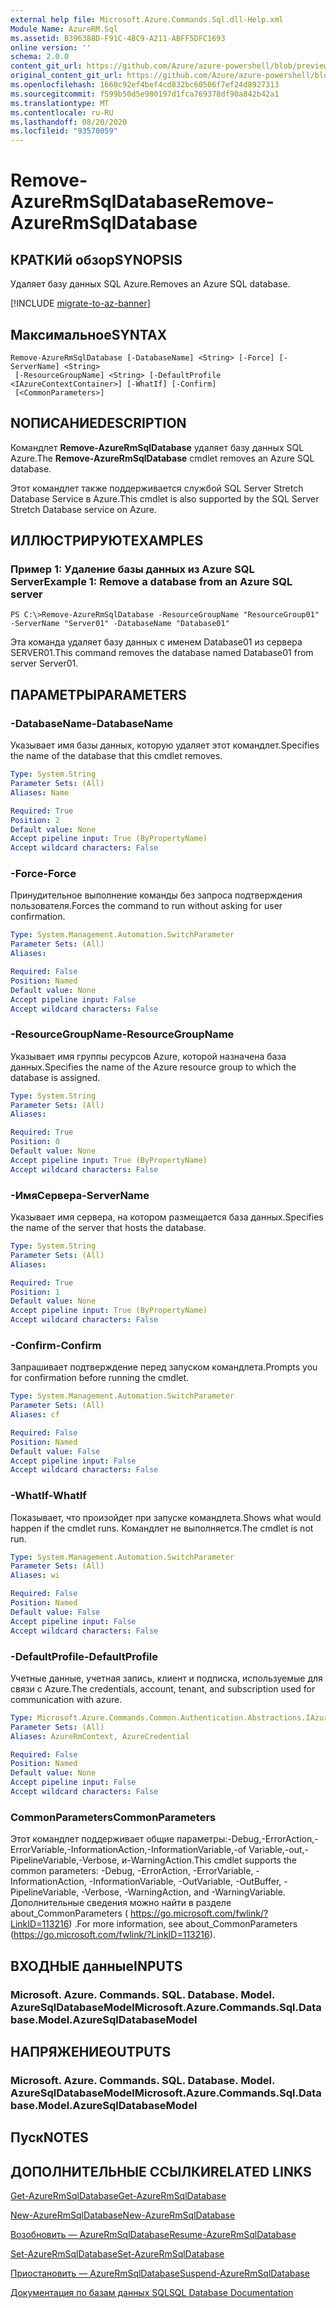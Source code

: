 ```yaml
---
external help file: Microsoft.Azure.Commands.Sql.dll-Help.xml
Module Name: AzureRM.Sql
ms.assetid: B396388D-F91C-4BC9-A211-ABFF5DFC1693
online version: ''
schema: 2.0.0
content_git_url: https://github.com/Azure/azure-powershell/blob/preview/src/ResourceManager/Sql/Commands.Sql/help/Remove-AzureRmSqlDatabase.md
original_content_git_url: https://github.com/Azure/azure-powershell/blob/preview/src/ResourceManager/Sql/Commands.Sql/help/Remove-AzureRmSqlDatabase.md
ms.openlocfilehash: 1660c92ef4bef4cd832bc60506f7ef24d8927313
ms.sourcegitcommit: f599b50d5e980197d1fca769378df90a842b42a1
ms.translationtype: MT
ms.contentlocale: ru-RU
ms.lasthandoff: 08/20/2020
ms.locfileid: "93570059"
---
```

# <span data-ttu-id="5e291-101">Remove-AzureRmSqlDatabase</span><span class="sxs-lookup"><span data-stu-id="5e291-101">Remove-AzureRmSqlDatabase</span></span>

## <span data-ttu-id="5e291-102">КРАТКИй обзор</span><span class="sxs-lookup"><span data-stu-id="5e291-102">SYNOPSIS</span></span>
<span data-ttu-id="5e291-103">Удаляет базу данных SQL Azure.</span><span class="sxs-lookup"><span data-stu-id="5e291-103">Removes an Azure SQL database.</span></span>

[!INCLUDE [migrate-to-az-banner](../../includes/migrate-to-az-banner.md)]

## <span data-ttu-id="5e291-104">Максимальное</span><span class="sxs-lookup"><span data-stu-id="5e291-104">SYNTAX</span></span>

```
Remove-AzureRmSqlDatabase [-DatabaseName] <String> [-Force] [-ServerName] <String>
 [-ResourceGroupName] <String> [-DefaultProfile <IAzureContextContainer>] [-WhatIf] [-Confirm]
 [<CommonParameters>]
```

## <span data-ttu-id="5e291-105">NОПИСАНИЕ</span><span class="sxs-lookup"><span data-stu-id="5e291-105">DESCRIPTION</span></span>
<span data-ttu-id="5e291-106">Командлет **Remove-AzureRmSqlDatabase** удаляет базу данных SQL Azure.</span><span class="sxs-lookup"><span data-stu-id="5e291-106">The **Remove-AzureRmSqlDatabase** cmdlet removes an Azure SQL database.</span></span>

<span data-ttu-id="5e291-107">Этот командлет также поддерживается службой SQL Server Stretch Database Service в Azure.</span><span class="sxs-lookup"><span data-stu-id="5e291-107">This cmdlet is also supported by the SQL Server Stretch Database service on Azure.</span></span>

## <span data-ttu-id="5e291-108">ИЛЛЮСТРИРУЮТ</span><span class="sxs-lookup"><span data-stu-id="5e291-108">EXAMPLES</span></span>

### <span data-ttu-id="5e291-109">Пример 1: Удаление базы данных из Azure SQL Server</span><span class="sxs-lookup"><span data-stu-id="5e291-109">Example 1: Remove a database from an Azure SQL server</span></span>
```
PS C:\>Remove-AzureRmSqlDatabase -ResourceGroupName "ResourceGroup01" -ServerName "Server01" -DatabaseName "Database01"
```

<span data-ttu-id="5e291-110">Эта команда удаляет базу данных с именем Database01 из сервера SERVER01.</span><span class="sxs-lookup"><span data-stu-id="5e291-110">This command removes the database named Database01 from server Server01.</span></span>

## <span data-ttu-id="5e291-111">ПАРАМЕТРЫ</span><span class="sxs-lookup"><span data-stu-id="5e291-111">PARAMETERS</span></span>

### <span data-ttu-id="5e291-112">-DatabaseName</span><span class="sxs-lookup"><span data-stu-id="5e291-112">-DatabaseName</span></span>
<span data-ttu-id="5e291-113">Указывает имя базы данных, которую удаляет этот командлет.</span><span class="sxs-lookup"><span data-stu-id="5e291-113">Specifies the name of the database that this cmdlet removes.</span></span>

```yaml
Type: System.String
Parameter Sets: (All)
Aliases: Name

Required: True
Position: 2
Default value: None
Accept pipeline input: True (ByPropertyName)
Accept wildcard characters: False
```

### <span data-ttu-id="5e291-114">-Force</span><span class="sxs-lookup"><span data-stu-id="5e291-114">-Force</span></span>
<span data-ttu-id="5e291-115">Принудительное выполнение команды без запроса подтверждения пользователя.</span><span class="sxs-lookup"><span data-stu-id="5e291-115">Forces the command to run without asking for user confirmation.</span></span>

```yaml
Type: System.Management.Automation.SwitchParameter
Parameter Sets: (All)
Aliases: 

Required: False
Position: Named
Default value: None
Accept pipeline input: False
Accept wildcard characters: False
```

### <span data-ttu-id="5e291-116">-ResourceGroupName</span><span class="sxs-lookup"><span data-stu-id="5e291-116">-ResourceGroupName</span></span>
<span data-ttu-id="5e291-117">Указывает имя группы ресурсов Azure, которой назначена база данных.</span><span class="sxs-lookup"><span data-stu-id="5e291-117">Specifies the name of the Azure resource group to which the database is assigned.</span></span>

```yaml
Type: System.String
Parameter Sets: (All)
Aliases: 

Required: True
Position: 0
Default value: None
Accept pipeline input: True (ByPropertyName)
Accept wildcard characters: False
```

### <span data-ttu-id="5e291-118">-ИмяСервера</span><span class="sxs-lookup"><span data-stu-id="5e291-118">-ServerName</span></span>
<span data-ttu-id="5e291-119">Указывает имя сервера, на котором размещается база данных.</span><span class="sxs-lookup"><span data-stu-id="5e291-119">Specifies the name of the server that hosts the database.</span></span>

```yaml
Type: System.String
Parameter Sets: (All)
Aliases: 

Required: True
Position: 1
Default value: None
Accept pipeline input: True (ByPropertyName)
Accept wildcard characters: False
```

### <span data-ttu-id="5e291-120">-Confirm</span><span class="sxs-lookup"><span data-stu-id="5e291-120">-Confirm</span></span>
<span data-ttu-id="5e291-121">Запрашивает подтверждение перед запуском командлета.</span><span class="sxs-lookup"><span data-stu-id="5e291-121">Prompts you for confirmation before running the cmdlet.</span></span>

```yaml
Type: System.Management.Automation.SwitchParameter
Parameter Sets: (All)
Aliases: cf

Required: False
Position: Named
Default value: False
Accept pipeline input: False
Accept wildcard characters: False
```

### <span data-ttu-id="5e291-122">-WhatIf</span><span class="sxs-lookup"><span data-stu-id="5e291-122">-WhatIf</span></span>
<span data-ttu-id="5e291-123">Показывает, что произойдет при запуске командлета.</span><span class="sxs-lookup"><span data-stu-id="5e291-123">Shows what would happen if the cmdlet runs.</span></span>
<span data-ttu-id="5e291-124">Командлет не выполняется.</span><span class="sxs-lookup"><span data-stu-id="5e291-124">The cmdlet is not run.</span></span>

```yaml
Type: System.Management.Automation.SwitchParameter
Parameter Sets: (All)
Aliases: wi

Required: False
Position: Named
Default value: False
Accept pipeline input: False
Accept wildcard characters: False
```

### <span data-ttu-id="5e291-125">-DefaultProfile</span><span class="sxs-lookup"><span data-stu-id="5e291-125">-DefaultProfile</span></span>
<span data-ttu-id="5e291-126">Учетные данные, учетная запись, клиент и подписка, используемые для связи с Azure.</span><span class="sxs-lookup"><span data-stu-id="5e291-126">The credentials, account, tenant, and subscription used for communication with azure.</span></span>

```yaml
Type: Microsoft.Azure.Commands.Common.Authentication.Abstractions.IAzureContextContainer
Parameter Sets: (All)
Aliases: AzureRmContext, AzureCredential

Required: False
Position: Named
Default value: None
Accept pipeline input: False
Accept wildcard characters: False
```

### <span data-ttu-id="5e291-127">CommonParameters</span><span class="sxs-lookup"><span data-stu-id="5e291-127">CommonParameters</span></span>
<span data-ttu-id="5e291-128">Этот командлет поддерживает общие параметры:-Debug,-ErrorAction,-ErrorVariable,-InformationAction,-InformationVariable,-of Variable,-out,-PipelineVariable,-Verbose, и-WarningAction.</span><span class="sxs-lookup"><span data-stu-id="5e291-128">This cmdlet supports the common parameters: -Debug, -ErrorAction, -ErrorVariable, -InformationAction, -InformationVariable, -OutVariable, -OutBuffer, -PipelineVariable, -Verbose, -WarningAction, and -WarningVariable.</span></span> <span data-ttu-id="5e291-129">Дополнительные сведения можно найти в разделе about_CommonParameters ( https://go.microsoft.com/fwlink/?LinkID=113216) .</span><span class="sxs-lookup"><span data-stu-id="5e291-129">For more information, see about_CommonParameters (https://go.microsoft.com/fwlink/?LinkID=113216).</span></span>

## <span data-ttu-id="5e291-130">ВХОДНЫЕ данные</span><span class="sxs-lookup"><span data-stu-id="5e291-130">INPUTS</span></span>

### <span data-ttu-id="5e291-131">Microsoft. Azure. Commands. SQL. Database. Model. AzureSqlDatabaseModel</span><span class="sxs-lookup"><span data-stu-id="5e291-131">Microsoft.Azure.Commands.Sql.Database.Model.AzureSqlDatabaseModel</span></span>

## <span data-ttu-id="5e291-132">НАПРЯЖЕНИЕ</span><span class="sxs-lookup"><span data-stu-id="5e291-132">OUTPUTS</span></span>

### <span data-ttu-id="5e291-133">Microsoft. Azure. Commands. SQL. Database. Model. AzureSqlDatabaseModel</span><span class="sxs-lookup"><span data-stu-id="5e291-133">Microsoft.Azure.Commands.Sql.Database.Model.AzureSqlDatabaseModel</span></span>

## <span data-ttu-id="5e291-134">Пуск</span><span class="sxs-lookup"><span data-stu-id="5e291-134">NOTES</span></span>

## <span data-ttu-id="5e291-135">ДОПОЛНИТЕЛЬНЫЕ ССЫЛКИ</span><span class="sxs-lookup"><span data-stu-id="5e291-135">RELATED LINKS</span></span>

[<span data-ttu-id="5e291-136">Get-AzureRmSqlDatabase</span><span class="sxs-lookup"><span data-stu-id="5e291-136">Get-AzureRmSqlDatabase</span></span>](./Get-AzureRmSqlDatabase.md)

[<span data-ttu-id="5e291-137">New-AzureRmSqlDatabase</span><span class="sxs-lookup"><span data-stu-id="5e291-137">New-AzureRmSqlDatabase</span></span>](./New-AzureRmSqlDatabase.md)

[<span data-ttu-id="5e291-138">Возобновить — AzureRmSqlDatabase</span><span class="sxs-lookup"><span data-stu-id="5e291-138">Resume-AzureRmSqlDatabase</span></span>](./Resume-AzureRmSqlDatabase.md)

[<span data-ttu-id="5e291-139">Set-AzureRmSqlDatabase</span><span class="sxs-lookup"><span data-stu-id="5e291-139">Set-AzureRmSqlDatabase</span></span>](./Set-AzureRmSqlDatabase.md)

[<span data-ttu-id="5e291-140">Приостановить — AzureRmSqlDatabase</span><span class="sxs-lookup"><span data-stu-id="5e291-140">Suspend-AzureRmSqlDatabase</span></span>](./Suspend-AzureRmSqlDatabase.md)

[<span data-ttu-id="5e291-141">Документация по базам данных SQL</span><span class="sxs-lookup"><span data-stu-id="5e291-141">SQL Database Documentation</span></span>](https://docs.microsoft.com/azure/sql-database/)


